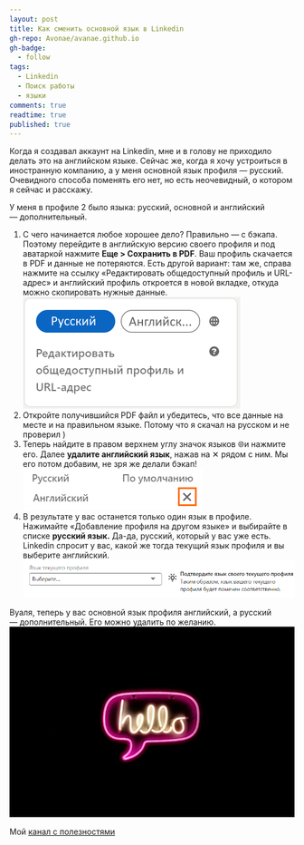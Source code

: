 ```yaml
---
layout: post
title: Как сменить основной язык в Linkedin
gh-repo: Avonae/avanae.github.io
gh-badge:
  - follow
tags:
  - Linkedin
  - Поиск работы
  - языки
comments: true
readtime: true
published: true
---
```

Когда я создавал аккаунт на Linkedin, мне и в голову не приходило делать это на английском языке. Сейчас же, когда я хочу устроиться в иностранную компанию, а у меня основной язык профиля — русский. Очевидного способа поменять его нет, но есть неочевидный, о котором я сейчас и расскажу. 

У меня в профиле 2 было языка: русский, основной и английский — дополнительный. 

1. С чего начинается любое хорошее дело? Правильно — с бэкапа. Поэтому перейдите в английскую версию своего профиля и под аватаркой нажмите **Еще > Сохранить в PDF**. Ваш профиль скачается в PDF и данные не потеряются. 
Есть другой вариант: там же, справа нажмите на ссылку «Редактировать общедоступный профиль и URL-адрес» и английский профиль откроется в новой вкладке, откуда можно скопировать нужные данные.
![2 языка профиля](/assets/img/Linkedin-changing-language/3.png)
2. Откройте получившийся PDF файл и убедитесь, что все данные на месте и на правильном языке. Потому что я скачал на русском и не проверил ) 
3. Теперь найдите в правом верхнем углу значок языков 🌐и нажмите его. Далее **удалите английский язык**, нажав на ✕ рядом с ним. Мы его потом добавим, не зря же делали бэкап!
![удаляем английский](/assets/img/Linkedin-changing-language/2.png)
4. В результате у вас останется только один язык в профиле. Нажимайте «Добавление профиля на другом языке» и выбирайте в списке **русский язык.** Да-да, русский, который у вас уже есть. Linkedin спросит у вас, какой же тогда текущий язык профиля и вы выберите английский.
![выбираем язык](/assets/img/Linkedin-changing-language/1.png)


Вуаля, теперь у вас основной язык профиля английский, а русский — дополнительный. Его можно удалить по желанию.
![Теперь у вас только один язык, ура!](/assets/img/Linkedin-changing-language/hello.jpg)

Мой [канал с полезностями](https://t.me/Press_Any)